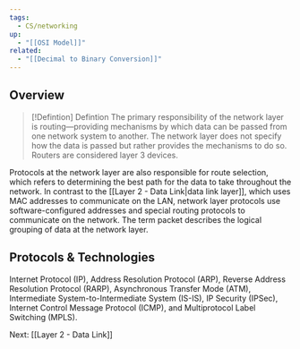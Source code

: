 ```yaml
---
tags:
  - CS/networking
up:
  - "[[OSI Model]]"
related:
  - "[[Decimal to Binary Conversion]]"
---
```

## Overview


> [!Defintion] Defintion
> The primary responsibility of the network layer is routing—providing mechanisms by which data can be passed from one network system to another. The network layer does not specify how the data is passed but rather provides the mechanisms to do so. Routers are considered layer 3 devices.

Protocols at the network layer are also responsible for route selection, which refers to determining the best path for the data to take throughout the network. In contrast to the [[Layer 2 - Data Link|data link layer]], which uses MAC addresses to communicate on the LAN, network layer protocols use software-configured addresses and special routing protocols to communicate on the network. The term packet describes the logical grouping of data at the network layer.

## Protocols & Technologies

Internet Protocol (IP), Address Resolution Protocol (ARP), Reverse Address Resolution Protocol (RARP), Asynchronous Transfer Mode (ATM), Intermediate System-to-Intermediate System (IS-IS), IP Security (IPSec), Internet Control Message Protocol (ICMP), and Multiprotocol Label Switching (MPLS).

Next: [[Layer 2 - Data Link]]